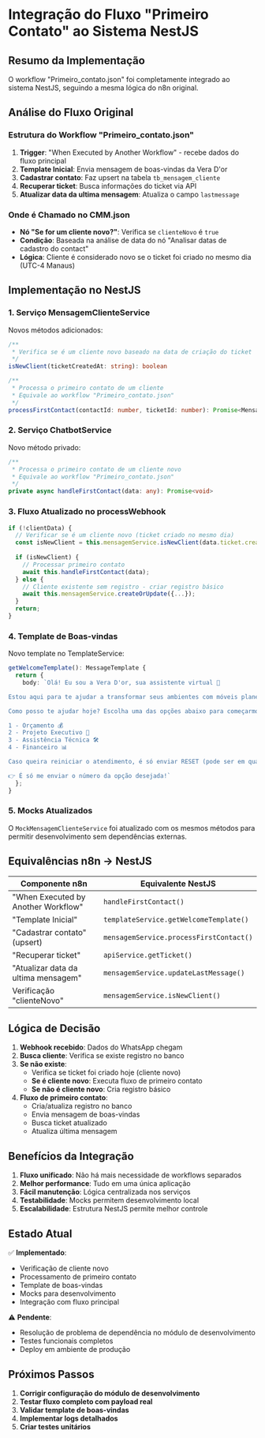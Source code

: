 # Integração do Fluxo "Primeiro Contato" ao Sistema NestJS

## Resumo da Implementação

O workflow "Primeiro_contato.json" foi completamente integrado ao sistema NestJS, seguindo a mesma lógica do n8n original.

## Análise do Fluxo Original

### Estrutura do Workflow "Primeiro_contato.json"
1. **Trigger**: "When Executed by Another Workflow" - recebe dados do fluxo principal
2. **Template Inicial**: Envia mensagem de boas-vindas da Vera D'or
3. **Cadastrar contato**: Faz upsert na tabela `tb_mensagem_cliente`
4. **Recuperar ticket**: Busca informações do ticket via API
5. **Atualizar data da ultima mensagem**: Atualiza o campo `lastmessage`

### Onde é Chamado no CMM.json
- **Nó "Se for um cliente novo?"**: Verifica se `clienteNovo` é `true`
- **Condição**: Baseada na análise de data do nó "Analisar datas de cadastro do contact"
- **Lógica**: Cliente é considerado novo se o ticket foi criado no mesmo dia (UTC-4 Manaus)

## Implementação no NestJS

### 1. Serviço MensagemClienteService
Novos métodos adicionados:

```typescript
/**
 * Verifica se é um cliente novo baseado na data de criação do ticket
 */
isNewClient(ticketCreatedAt: string): boolean

/**
 * Processa o primeiro contato de um cliente
 * Equivale ao workflow "Primeiro_contato.json"
 */
processFirstContact(contactId: number, ticketId: number): Promise<MensagemCliente>
```

### 2. Serviço ChatbotService
Novo método privado:

```typescript
/**
 * Processa o primeiro contato de um cliente novo
 * Equivale ao workflow "Primeiro_contato.json"
 */
private async handleFirstContact(data: any): Promise<void>
```

### 3. Fluxo Atualizado no processWebhook
```typescript
if (!clientData) {
  // Verificar se é um cliente novo (ticket criado no mesmo dia)
  const isNewClient = this.mensagemService.isNewClient(data.ticket.createdAt);
  
  if (isNewClient) {
    // Processar primeiro contato
    await this.handleFirstContact(data);
  } else {
    // Cliente existente sem registro - criar registro básico
    await this.mensagemService.createOrUpdate({...});
  }
  return;
}
```

### 4. Template de Boas-vindas
Novo template no TemplateService:

```typescript
getWelcomeTemplate(): MessageTemplate {
  return {
    body: `Olá! Eu sou a Vera D'or, sua assistente virtual 💬

Estou aqui para te ajudar a transformar seus ambientes com móveis planejados do jeitinho que você sempre sonhou! ✨

Como posso te ajudar hoje? Escolha uma das opções abaixo para começarmos:

1 - Orçamento 💰
2 - Projeto Executivo 📐
3 - Assistência Técnica 🛠️
4 - Financeiro 📊

Caso queira reiniciar o atendimento, é só enviar RESET (pode ser em qualquer momento da conversa)

👉 É só me enviar o número da opção desejada!`
  };
}
```

### 5. Mocks Atualizados
O `MockMensagemClienteService` foi atualizado com os mesmos métodos para permitir desenvolvimento sem dependências externas.

## Equivalências n8n → NestJS

| Componente n8n | Equivalente NestJS |
|---|---|
| "When Executed by Another Workflow" | `handleFirstContact()` |
| "Template Inicial" | `templateService.getWelcomeTemplate()` |
| "Cadastrar contato" (upsert) | `mensagemService.processFirstContact()` |
| "Recuperar ticket" | `apiService.getTicket()` |
| "Atualizar data da ultima mensagem" | `mensagemService.updateLastMessage()` |
| Verificação "clienteNovo" | `mensagemService.isNewClient()` |

## Lógica de Decisão

1. **Webhook recebido**: Dados do WhatsApp chegam
2. **Busca cliente**: Verifica se existe registro no banco
3. **Se não existe**:
   - Verifica se ticket foi criado hoje (cliente novo)
   - **Se é cliente novo**: Executa fluxo de primeiro contato
   - **Se não é cliente novo**: Cria registro básico
4. **Fluxo de primeiro contato**:
   - Cria/atualiza registro no banco
   - Envia mensagem de boas-vindas
   - Busca ticket atualizado
   - Atualiza última mensagem

## Benefícios da Integração

1. **Fluxo unificado**: Não há mais necessidade de workflows separados
2. **Melhor performance**: Tudo em uma única aplicação
3. **Fácil manutenção**: Lógica centralizada nos serviços
4. **Testabilidade**: Mocks permitem desenvolvimento local
5. **Escalabilidade**: Estrutura NestJS permite melhor controle

## Estado Atual

✅ **Implementado**:
- Verificação de cliente novo
- Processamento de primeiro contato
- Template de boas-vindas
- Mocks para desenvolvimento
- Integração com fluxo principal

⚠️ **Pendente**:
- Resolução de problema de dependência no módulo de desenvolvimento
- Testes funcionais completos
- Deploy em ambiente de produção

## Próximos Passos

1. **Corrigir configuração do módulo de desenvolvimento**
2. **Testar fluxo completo com payload real**
3. **Validar template de boas-vindas**
4. **Implementar logs detalhados**
5. **Criar testes unitários**
